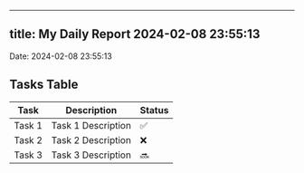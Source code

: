 
---
title: My Daily Report 2024-02-08 23:55:13
---

Date: 2024-02-08 23:55:13

## Tasks Table

| Task | Description | Status |
|------|-------------|--------|
| Task 1 | Task 1 Description | ✅ |
| Task 2 | Task 2 Description | ❌ |
| Task 3 | Task 3 Description | 🔜 |
